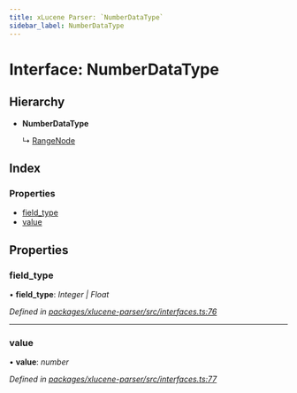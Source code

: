 ```yaml
---
title: xLucene Parser: `NumberDataType`
sidebar_label: NumberDataType
---
```


# Interface: NumberDataType

## Hierarchy

* **NumberDataType**

  ↳ [RangeNode](rangenode.md)

## Index

### Properties

* [field_type](numberdatatype.md#field_type)
* [value](numberdatatype.md#value)

## Properties

###  field_type

• **field_type**: *Integer | Float*

*Defined in [packages/xlucene-parser/src/interfaces.ts:76](https://github.com/terascope/teraslice/blob/b843209f9/packages/xlucene-parser/src/interfaces.ts#L76)*

___

###  value

• **value**: *number*

*Defined in [packages/xlucene-parser/src/interfaces.ts:77](https://github.com/terascope/teraslice/blob/b843209f9/packages/xlucene-parser/src/interfaces.ts#L77)*
